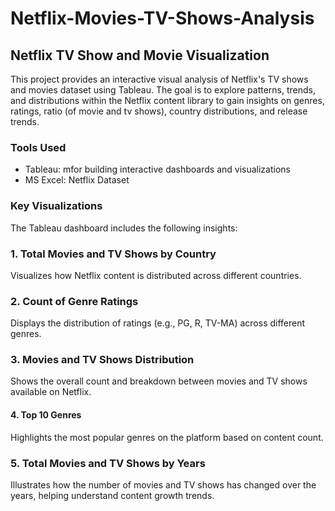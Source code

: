 # Netflix-Movies-TV-Shows-Analysis

## Netflix TV Show and Movie Visualization
This project provides an interactive visual analysis of Netflix's TV shows and movies dataset using Tableau. The goal is to explore patterns, trends, and distributions within the Netflix content library to gain insights on genres, ratings, ratio (of movie and tv shows), country distributions, and release trends.

### Tools Used
- Tableau: mfor building interactive dashboards and visualizations
- MS Excel: Netflix Dataset

### Key Visualizations
The Tableau dashboard includes the following insights:

### 1. Total Movies and TV Shows by Country
Visualizes how Netflix content is distributed across different countries.

### 2. Count of Genre Ratings
Displays the distribution of ratings (e.g., PG, R, TV-MA) across different genres.

### 3. Movies and TV Shows Distribution
Shows the overall count and breakdown between movies and TV shows available on Netflix.

#### 4. Top 10 Genres
Highlights the most popular genres on the platform based on content count.

### 5. Total Movies and TV Shows by Years
Illustrates how the number of movies and TV shows has changed over the years, helping understand content growth trends.
